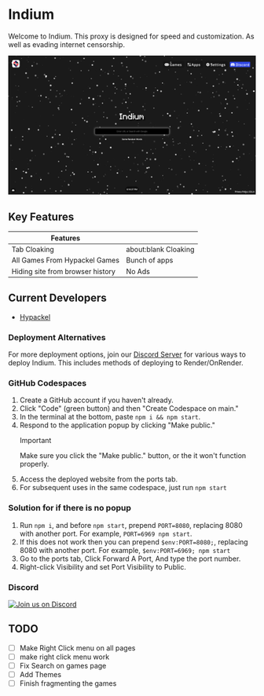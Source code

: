 # Indium

Welcome to Indium. This proxy is designed for speed and customization. As well as evading internet censorship.

![image info](./static/assets/img/readme.png)

## Key Features

| Features||
| -------- | ------- |
| Tab Cloaking  | about:blank Cloaking  |
| All Games From Hypackel Games | Bunch of apps |
| Hiding site from browser history| No Ads|

## Current Developers

- [Hypackel](https://github.com/Hypackel)

### Deployment Alternatives

For more deployment options, join our [Discord Server](https://discord.gg/vsR88EbW7H) for various ways to deploy Indium.
This includes methods of deploying to Render/OnRender.

### GitHub Codespaces

1. Create a GitHub account if you haven't already.
2. Click "Code" (green button) and then "Create Codespace on main."
3. In the terminal at the bottom, paste `npm i && npm start`.
4. Respond to the application popup by clicking "Make public."
   > [!IMPORTANT]
   > Make sure you click the "Make public." button, or the it won't function properly.
5. Access the deployed website from the ports tab.
6. For subsequent uses in the same codespace, just run `npm start`

### Solution for if there is no popup

1. Run `npm i`, and before `npm start`, prepend `PORT=8080`, replacing 8080 with another port. For example, `PORT=6969 npm start`.
2. If this does not work then you can prepend `$env:PORT=8080;`, replacing 8080 with another port. For example, `$env:PORT=6969; npm start`
3. Go to the ports tab, Click Forward A Port, And type the port number.
4. Right-click Visibility and set Port Visibility to Public.

### Discord

[![Join us on Discord](https://invidget.switchblade.xyz/ymUdFb9r8x?theme=dark)](https://discord.gg/ymUdFb9r8x)

## TODO

- [ ] Make Right Click menu on all pages
- [ ] make right click menu work
- [ ] Fix Search on games page
- [ ] Add Themes
- [ ] Finish fragmenting the games
